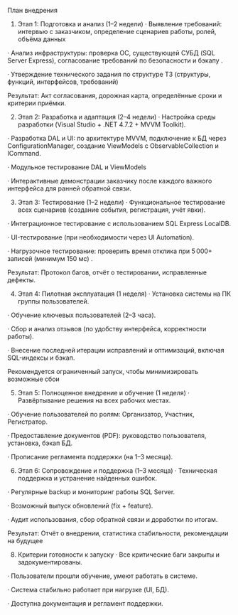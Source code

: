 План внедрения

1. Этап 1: Подготовка и анализ (1–2 недели)
· Выявление требований: интервью с заказчиком, определение сценариев работы, ролей, объёма данных 

· Анализ инфраструктуры: проверка ОС, существующей СУБД (SQL Server Express), согласование требований по безопасности и бэкапу .

· Утверждение технического задания по структуре ТЗ (структуры, функций, интерфейсов, требований) 

Результат: Акт согласования, дорожная карта, определённые сроки и критерии приёмки.

2. Этап 2: Разработка и адаптация (2–4 недели)
· Настройка среды разработки (Visual Studio + .NET 4.7.2 + MVVM Toolkit).

· Разработка DAL и UI: по архитектуре MVVM, подключение к БД через ConfigurationManager, создание ViewModels с ObservableCollection и ICommand.

· Модульное тестирование DAL и ViewModels

· Интерактивные демонстрации заказчику после каждого важного интерфейса для ранней обратной связи.

3. Этап 3: Тестирование (1–2 недели)
· Функциональное тестирование всех сценариев (создание события, регистрация, учёт явки).

· Интеграционное тестирование с использованием SQL Express LocalDB.

· UI-тестирование (при необходимости через UI Automation).

· Нагрузочное тестирование: проверить время отклика при 5 000+ записей (минимум 150 мс) .

Результат: Протокол багов, отчёт о тестировании, исправленные дефекты.

4. Этап 4: Пилотная эксплуатация (1 неделя)
· Установка системы на ПК группы пользователей.

· Обучение ключевых пользователей (2–3 часа).

· Сбор и анализ отзывов (по удобству интерфейса, корректности работы).

· Внесение последней итерации исправлений и оптимизаций, включая SQL-индексы и бэкап.

Рекомендуется ограниченный запуск, чтобы минимизировать возможные сбои 

5. Этап 5: Полноценное внедрение и обучение (1 неделя)
· Развёртывание решения на всех рабочих местах.

· Обучение пользователей по ролям: Организатор, Участник, Регистратор.

· Предоставление документов (PDF): руководство пользователя, установка, бэкап БД.

· Прописание регламента поддержки (на 1–3 месяца).

6. Этап 6: Сопровождение и поддержка (1–3 месяца)
· Техническая поддержка и устранение найденных ошибок.

· Регулярные backup и мониторинг работы SQL Server.

· Возможный выпуск обновлений (fix + feature).

· Аудит использования, сбор обратной связи и доработки по итогам.

Результат: Отчёт о внедрении, статистика стабильности, рекомендации на будущее

8. Критерии готовности к запуску
· Все критические баги закрыты и задокументированы.

· Пользователи прошли обучение, умеют работать в системе.

· Система стабильно работает при нагрузке (UI, БД).

· Доступна документация и регламент поддержки.